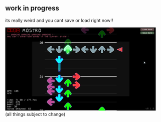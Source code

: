 ## work in progress
its really weird and you cant save or load right now!!
<div class='row'>
  <div class='column'>
    <img src='../screens/charter_full.png' alt='full view' width='480'/>
  </div>
</div>
(all things subject to change)
